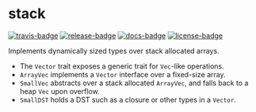 # stack

[![travis-badge][]][travis] [![release-badge][]][cargo] [![docs-badge][]][docs] [![license-badge][]][license]

Implements dynamically sized types over stack allocated arrays.

- The `Vector` trait exposes a generic trait for `Vec`-like operations.
- `ArrayVec` implements a `Vector` interface over a fixed-size array.
- `SmallVec` abstracts over a stack allocated `ArrayVec`, and falls back to a
   heap `Vec` upon overflow.
- `SmallDST` holds a DST such as a closure or other types in a `Vector`.


[travis-badge]: https://img.shields.io/travis/arcnmx/stack-rs/master.svg?style=flat-square
[travis]: https://travis-ci.org/arcnmx/stack-rs
[release-badge]: https://img.shields.io/crates/v/stack.svg?style=flat-square
[cargo]: https://crates.io/crates/stack
[docs-badge]: https://img.shields.io/badge/API-docs-blue.svg?style=flat-square
[docs]: http://docs.rs/stack/
[license-badge]: https://img.shields.io/badge/license-MIT-ff69b4.svg?style=flat-square
[license]: https://github.com/arcnmx/stack-rs/blob/master/COPYING
